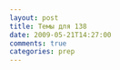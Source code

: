 ```yaml
---
layout: post
title: Темы для 138
date: 2009-05-21T14:27:00
comments: true
categories: prep
---
```


